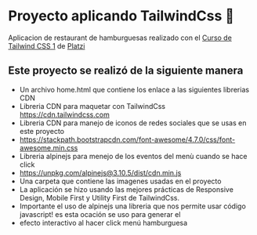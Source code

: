 # Proyecto aplicando TailwindCss  💚
Aplicacion de restaurant de hamburguesas realizado con el [ Curso de Tailwind CSS 1](https://platzi.com/cursos/tailwind-css-2020/ " Curso de Tailwind CSS 1") de [Platzi](https://platzi.com/ "Platzi")


## Este proyecto se realizó de la siguiente manera
* Un archivo home.html que contiene los enlace a las siguientes librerias CDN
* Libreria CDN para maquetar con TailwindCss https://cdn.tailwindcss.com
* Libreria CDN para manejo de iconos de redes sociales que se usas en este proyecto
* https://stackpath.bootstrapcdn.com/font-awesome/4.7.0/css/font-awesome.min.css
* Libreria alpinejs para menejo de los eventos del menù cuando se hace click
* https://unpkg.com/alpinejs@3.10.5/dist/cdn.min.js
* Una carpeta que contiene las imagenes usadas en el proyecto
* La aplicación se hizo usando las mejores prácticas de Responsive Design, Mobile First y Utility First de TailwindCss.
* Importante el uso de alpinejs una libreria que nos permite usar código javascript! es esta ocación se uso para generar el
* efecto interactivo al hacer click menú hamburguesa